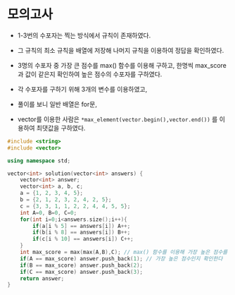 # 모의고사

- 1-3번의 수포자는 찍는 방식에서 규칙이 존재하였다.
- 그 규칙의 최소 규칙을 배열에 저장해 나머지 규칙을 이용하여 정답을 확인하였다.
- 3명의 수포자 중 가장 큰 점수를 max() 함수를 이용해 구하고, 한명씩 max_score과 값이 같은지 확인하여 높은 점수의 수포자를 구하였다.

- 각 수포자를 구하기 위해 3개의 변수를 이용하였고,

- 풀이를 보니 일반 배열은 for문,
- vector를 이용한 사람은 `*max_element(vector.begin(),vector.end())` 를 이용하여 최댓값을 구하였다.



```c++
#include <string>
#include <vector>

using namespace std;

vector<int> solution(vector<int> answers) {
    vector<int> answer;
    vector<int> a, b, c;
    a = {1, 2, 3, 4, 5};
    b = {2, 1, 2, 3, 2, 4, 2, 5};
    c = {3, 3, 1, 1, 2, 2, 4, 4, 5, 5};
    int A=0, B=0, C=0;
    for(int i=0;i<answers.size();i++){
        if(a[i % 5] == answers[i]) A++;
        if(b[i % 8] == answers[i]) B++;
        if(c[i % 10] == answers[i]) C++;
    }
    int max_score = max(max(A,B),C); // max() 함수를 이용해 가장 높은 점수를 구한다
    if(A == max_score) answer.push_back(1); // 가장 높은 점수인지 확인한다
    if(B == max_score) answer.push_back(2);
    if(C == max_score) answer.push_back(3);
    return answer;
}
```




